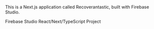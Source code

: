 This is a Next.js application called Recoverantastic, built with Firebase Studio.

Firebase Studio React/Next/TypeScript Project

